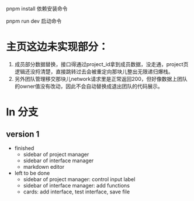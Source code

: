 pnpm install 依赖安装命令

pnpm run dev  启动命令

# 主页这边未实现部分：
1. 成员部分数据替换，接口得通过project_id拿到成员数据，没走通，project页逻辑还没捋清楚，直接跳转过去会被重定向那块儿整出无限递归爆栈。
2. 另外团队管理移交那块儿network请求里是正常返回200，但好像数据上团队的owner值没有改动，因此不会自动替换成退出团队的代码展示。

# ln 分支

## version 1

- finished
  - sidebar of project manager
  - sidebar of interface manager
  - markdown editor
- left to be done
  - sidebar of project manager: control input label
  - sidebar of interface manager: add functions
  - cards: add interface, test interface, save file
